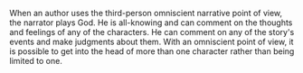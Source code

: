 When an author uses the third-person omniscient narrative point of view, the narrator plays God. He is all-knowing and can comment on the thoughts and feelings of any of the characters. He can comment on any of the story's events and make judgments about them. With an omniscient point of view, it is possible to get into the head of more than one character rather than being limited to one.